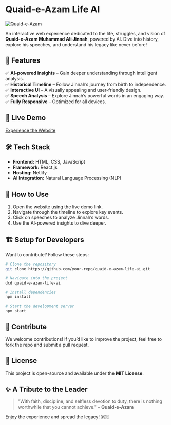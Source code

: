 # Quaid-e-Azam Life AI

![Quaid-e-Azam](https://upload.wikimedia.org/wikipedia/commons/3/3f/Jinnah1945c.jpg)

An interactive web experience dedicated to the life, struggles, and vision of **Quaid-e-Azam Muhammad Ali Jinnah**, powered by AI. Dive into history, explore his speeches, and understand his legacy like never before!

## 🌟 Features

✅ **AI-powered insights** – Gain deeper understanding through intelligent analysis.  
✅ **Historical Timeline** – Follow Jinnah’s journey from birth to independence.  
✅ **Interactive UI** – A visually appealing and user-friendly design.  
✅ **Speech Analysis** – Explore Jinnah’s powerful words in an engaging way.  
✅ **Fully Responsive** – Optimized for all devices.  

## 🚀 Live Demo
[Experience the Website](https://quaid-e-azam-life-ai.netlify.app/)

## 🛠️ Tech Stack
- **Frontend:** HTML, CSS, JavaScript
- **Framework:** React.js
- **Hosting:** Netlify
- **AI Integration:** Natural Language Processing (NLP)

## 📌 How to Use
1. Open the website using the live demo link.
2. Navigate through the timeline to explore key events.
3. Click on speeches to analyze Jinnah’s words.
4. Use the AI-powered insights to dive deeper.

## 🏗️ Setup for Developers
Want to contribute? Follow these steps:
```bash
# Clone the repository
git clone https://github.com/your-repo/quaid-e-azam-life-ai.git

# Navigate into the project
dcd quaid-e-azam-life-ai

# Install dependencies
npm install

# Start the development server
npm start
```

## 🤝 Contribute
We welcome contributions! If you’d like to improve the project, feel free to fork the repo and submit a pull request. 

## 📜 License
This project is open-source and available under the **MIT License**.

## ✨ A Tribute to the Leader
> "With faith, discipline, and selfless devotion to duty, there is nothing worthwhile that you cannot achieve." – **Quaid-e-Azam**

Enjoy the experience and spread the legacy! 🇵🇰
